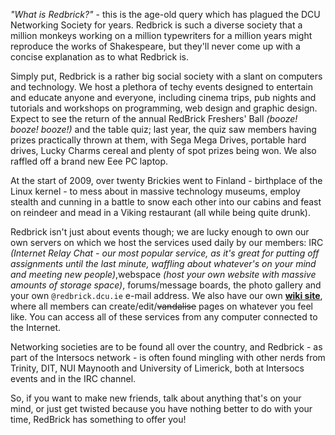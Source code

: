 *"What is Redbrick?"* - this is the age-old query which has plagued the DCU Networking Society for years.
Redbrick
is such a diverse society that a million monkeys working on a million typewriters for a million years might
reproduce the works of Shakespeare, but they'll never come up with a concise explanation as to what Redbrick is.


Simply put, Redbrick is a rather big social society with a slant on computers and technology. We host a plethora
of techy events designed to entertain and educate anyone and everyone, including cinema trips, pub nights and
tutorials and workshops on programming, web design and graphic design. Expect to see the return of the annual
RedBrick Freshers' Ball *(booze! booze! booze!)* and the table quiz; last year, the quiz saw members having prizes
practically thrown at them, with Sega Mega Drives, portable hard drives, Lucky Charms cereal and plenty of spot
prizes being won. We also raffled off a brand new Eee PC laptop.


At the start of 2009, over twenty Brickies went to Finland - birthplace of the Linux kernel - to mess about in
massive technology museums, employ stealth and cunning in a battle to snow each other into our cabins and feast
on reindeer and mead in a Viking restaurant (all while being quite drunk).


Redbrick isn't just about events though; we are lucky enough to own our own servers on which we host the
services used daily by our members: IRC *(Internet Relay Chat - our most popular service, as it's great for
putting off assignments until the last minute, waffling about whatever's on your mind and meeting new
people)*,webspace *(host your own website with massive amounts of storage space)*, forums/message
boards, the photo gallery and your own `@redbrick.dcu.ie` e-mail address. We also have our own [**wiki site**](https://wiki.redbrick.dcu.ie),
where all members can create/edit/~~vandalise~~ pages on whatever you feel like. You can access all of these
services from any computer connected to the Internet.


Networking societies are to be found all over the country, and Redbrick - as part of the Intersocs network - is
often found mingling with other nerds from Trinity, DIT, NUI Maynooth and University of Limerick, both at
Intersocs events and in the IRC channel.


So, if you want to make new friends, talk about anything that's on your mind, or just get twisted because you
have nothing better to do with your time, RedBrick has something to offer you!
